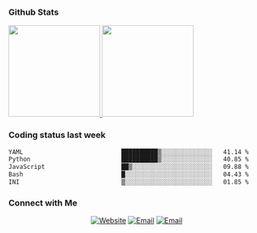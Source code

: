 
### Github Stats

<a href="https://github.com/lileixuan">
  <img height="180em" src="https://github-readme-stats.vercel.app/api?username=lileixuan&theme=buefy&show_icons=true" />
  <img height="180em" src="https://github-readme-stats.vercel.app/api/top-langs/?username=lileixuan&theme=buefy&layout=compact" />
</a>

### Coding status last week 

<!--START_SECTION:waka-->

```txt
YAML                           ██████████▒░░░░░░░░░░░░░░   41.14 %
Python                         ██████████▒░░░░░░░░░░░░░░   40.85 %
JavaScript                     ██▒░░░░░░░░░░░░░░░░░░░░░░   09.88 %
Bash                           █░░░░░░░░░░░░░░░░░░░░░░░░   04.43 %
INI                            ▒░░░░░░░░░░░░░░░░░░░░░░░░   01.85 %
```

<!--END_SECTION:waka-->

### Connect with Me 

<p align="center">
<a href="https://www.koomu.cn/"><img alt="Website" src="https://img.shields.io/badge/Website-www.koomu.cn-blue?style=flat-square&logo=google-chrome"></a>
<a href="mailto:lileixuan@gmail.com"><img alt="Email" src="https://img.shields.io/badge/Email-lileixuan@gmail.com-blue?style=flat-square&logo=gmail"></a>
<a href="https://www.koomu.cn/rss/"><img alt="Email" src="https://img.shields.io/badge/RSS-www.koomu.cn%2Frss%2F-blue?style=flat-square&logo=rss"></a>


</p>
